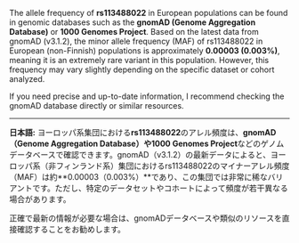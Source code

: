 The allele frequency of **rs113488022** in European populations can be found in genomic databases such as the **gnomAD (Genome Aggregation Database)** or **1000 Genomes Project**. Based on the latest data from gnomAD (v3.1.2), the minor allele frequency (MAF) of rs113488022 in European (non-Finnish) populations is approximately **0.00003 (0.003%)**, meaning it is an extremely rare variant in this population. However, this frequency may vary slightly depending on the specific dataset or cohort analyzed.

If you need precise and up-to-date information, I recommend checking the gnomAD database directly or similar resources.

---

**日本語:**
ヨーロッパ系集団における**rs113488022**のアレル頻度は、**gnomAD（Genome Aggregation Database）**や**1000 Genomes Project**などのゲノムデータベースで確認できます。gnomAD（v3.1.2）の最新データによると、ヨーロッパ系（非フィンランド系）集団におけるrs113488022のマイナーアレル頻度（MAF）は約**0.00003（0.003%）**であり、この集団では非常に稀なバリアントです。ただし、特定のデータセットやコホートによって頻度が若干異なる場合があります。

正確で最新の情報が必要な場合は、gnomADデータベースや類似のリソースを直接確認することをお勧めします。